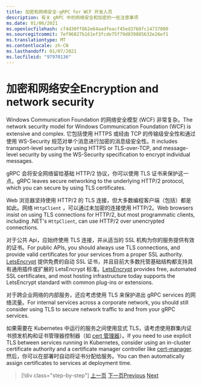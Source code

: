 ```yaml
---
title: 加密和网络安全-gRPC for WCF 开发人员
description: 有关 gRPC 中的网络安全和加密的一些注意事项
ms.date: 01/06/2021
ms.openlocfilehash: cf4d30ff862e64aadfeacf45ed3768fc14737800
ms.sourcegitcommit: 7ef96827b161ef3fcde75f79d839885632e26ef1
ms.translationtype: MT
ms.contentlocale: zh-CN
ms.lasthandoff: 01/07/2021
ms.locfileid: "97970136"
---
```

# <a name="encryption-and-network-security"></a><span data-ttu-id="62d2b-103">加密和网络安全</span><span class="sxs-lookup"><span data-stu-id="62d2b-103">Encryption and network security</span></span>

<span data-ttu-id="62d2b-104">Windows Communication Foundation 的网络安全模型 (WCF) 非常复杂。</span><span class="sxs-lookup"><span data-stu-id="62d2b-104">The network security model for Windows Communication Foundation (WCF) is extensive and complex.</span></span> <span data-ttu-id="62d2b-105">它包括使用 HTTPS 或经由 TCP 的传输级安全性和通过使用 WS-Security 规范对单个消息进行加密的消息级安全性。</span><span class="sxs-lookup"><span data-stu-id="62d2b-105">It includes transport-level security by using HTTPS or TLS-over-TCP, and message-level security by using the WS-Security specification to encrypt individual messages.</span></span>

<span data-ttu-id="62d2b-106">gRPC 会将安全网络留给基础 HTTP/2 协议，你可以使用 TLS 证书来保护这一点。</span><span class="sxs-lookup"><span data-stu-id="62d2b-106">gRPC leaves secure networking to the underlying HTTP/2 protocol, which you can secure by using TLS certificates.</span></span>

<span data-ttu-id="62d2b-107">Web 浏览器坚持使用 HTTP/2 的 TLS 连接，但大多数编程客户端（包括）都是如此。网络 `HttpClient` ，可以通过未加密的连接使用 HTTP/2。</span><span class="sxs-lookup"><span data-stu-id="62d2b-107">Web browsers insist on using TLS connections for HTTP/2, but most programmatic clients, including .NET's `HttpClient`, can use HTTP/2 over unencrypted connections.</span></span>

<span data-ttu-id="62d2b-108">对于公共 Api，应始终使用 TLS 连接，并从适当的 SSL 机构为你的服务提供有效的证书。</span><span class="sxs-lookup"><span data-stu-id="62d2b-108">For public APIs, you should always use TLS connections, and provide valid certificates for your services from a proper SSL authority.</span></span> <span data-ttu-id="62d2b-109">[LetsEncrypt](https://letsencrypt.org) 提供免费的自动 SSL 证书，并且目前大多数托管基础结构都支持具有通用插件或扩展的 LetsEncrypt 标准。</span><span class="sxs-lookup"><span data-stu-id="62d2b-109">[LetsEncrypt](https://letsencrypt.org) provides free, automated SSL certificates, and most hosting infrastructure today supports the LetsEncrypt standard with common plug-ins or extensions.</span></span>

<span data-ttu-id="62d2b-110">对于跨企业网络的内部服务，还应考虑使用 TLS 来保护进出 gRPC services 的网络流量。</span><span class="sxs-lookup"><span data-stu-id="62d2b-110">For internal services across a corporate network, you should still consider using TLS to secure network traffic to and from your gRPC services.</span></span>

<span data-ttu-id="62d2b-111">如果需要在 Kubernetes 中运行的服务之间使用显式 TLS，请考虑使用群集内证书颁发机构和证书管理器控制器（如 [cert 管理器](https://docs.cert-manager.io/en/latest/)）。</span><span class="sxs-lookup"><span data-stu-id="62d2b-111">If you need to use explicit TLS between services running in Kubernetes, consider using an in-cluster certificate authority and a certificate manager controller like [cert-manager](https://docs.cert-manager.io/en/latest/).</span></span> <span data-ttu-id="62d2b-112">然后，你可以在部署时自动将证书分配给服务。</span><span class="sxs-lookup"><span data-stu-id="62d2b-112">You can then automatically assign certificates to services at deployment time.</span></span>

>[!div class="step-by-step"]
><span data-ttu-id="62d2b-113">[上一页](channel-credentials.md)
>[下一页](grpc-in-production.md)</span><span class="sxs-lookup"><span data-stu-id="62d2b-113">[Previous](channel-credentials.md)
[Next](grpc-in-production.md)</span></span>

